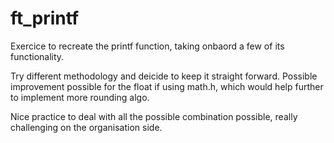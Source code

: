 # ft_printf

Exercice to recreate the printf function, taking onbaord a few of its functionality.

Try different methodology and deicide to keep it straight forward.
Possible improvement possible for the float if using math.h, which would help further to implement more rounding algo.

Nice practice to deal with all the possible combination possible, really challenging on the organisation side.
